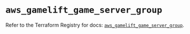# `aws_gamelift_game_server_group`

Refer to the Terraform Registry for docs: [`aws_gamelift_game_server_group`](https://registry.terraform.io/providers/hashicorp/aws/6.0.0/docs/resources/gamelift_game_server_group).
